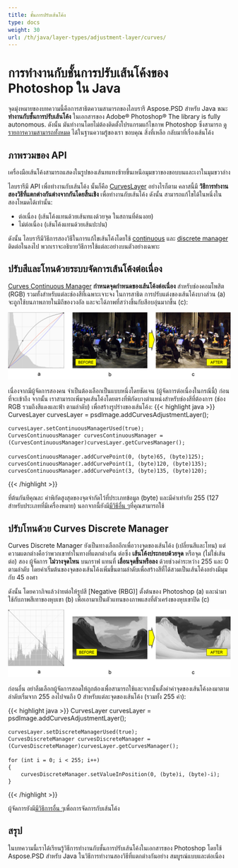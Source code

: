 ```yaml
---
title: ชั้นการปรับเส้นโค้ง
type: docs
weight: 30
url: /th/java/layer-types/adjustment-layer/curves/
---
```


# การทำงานกับชั้นการปรับเส้นโค้งของ Photoshop ใน Java

จุดมุ่งหมายของบทความนี้คือการสาธิตความสามารถของไลบรารี Aspose.PSD สำหรับ Java ขณะ **ทำงานกับชั้นการปรับเส้นโค้ง** ในเอกสารของ Adobe® Photoshop® The library is fully autonomous. ดังนั้น มันทำงานโดยไม่ต้องติดตั้งโปรแกรมแก้ไขภาพ Photoshop ซึ่งสามารถ [ดูรายการความสามารถทั้งหมด](https://docs.aspose.com/psd/java/features/) ได้ในฐานความรู้ของเรา ขอบคุณ สิ่งที่เหลือ กลับมาที่เรื่องเส้นโค้ง

## ภาพรวมของ API

เครื่องมือเส้นโค้งสามารถแสดงในรูปของเส้นทแทงซ้ายขึ้นเหนือมุมขวาของขอบบนและเงาในมุมขวาล่าง

ไลบรารีมี API เพื่อทำงานกับเส้นโค้ง นั้นก็คือ [CurvesLayer](https://reference.aspose.com/psd/java/com.aspose.psd.fileformats.psd.layers.adjustmentlayers/CurvesLayer) อย่างไรก็ตาม คลาสนี้มี **วิธีการทำงานสองวิธีที่แตกต่างกันต่างจากกันโดยสิ้นเชิง** เพื่อทำงานกับเส้นโค้ง ดังนั้น สามารถแก้ไขได้ในหนึ่งในสองโหมดได้เท่านั้น:

- ต่อเนื่อง (เส้นโค้งแทนด้วยเส้นทแงด้วยจุด ในสถานที่ค้นงอย)
- ไม่ต่อเนื่อง (เส้นโค้งแทนด้วยเส้นปะปน)

ดังนั้น ไลบรารีมีวิธีการสองวิธีในการแก้ไขเส้นโค้งโดยใช้ [continuous](https://reference.aspose.com/psd/java/com.aspose.psd.fileformats.psd.layers.layerresources/curvescontinuousmanager) และ [discrete manager](https://reference.aspose.com/psd/java/com.aspose.psd.fileformats.psd.layers.layerresources/CurvesDiscreteManager) ติดต่อในลงไป พวกเราจะอธิบายวิธีการใช้แต่ละอย่างบนตัวอย่างเฉพาะ

## ปรับสีและโทนด้วยระบบจัดการเส้นโค้งต่อเนื่อง

[Curves Continuous Manager](https://reference.aspose.com/psd/java/com.aspose.psd.fileformats.psd.layers.layerresources/CurvesContinuousManager) **กำหนดจุดกำหนดของเส้นโค้งต่อเนื่อง** สำหรับช่องคอมโพสิต (RGB) รวมทั้งสำหรับแต่ละช่องสีที่เฉพาะเจาะจง ในการสาธิต การปรับแต่งของเส้นโค้งบางส่วน (a) จะถูกใช้บนภาพภายในมิถีของวงอัล และจะได้ภาพที่สว่างขึ้นกับสีอบอุ่นมากขึ้น (c):

![Curves Adjustment Layer Figure 1](curves-psd-adjustment-layer-figure-1.png)

เนื่องจากมีผู้จัดการสองคน จำเป็นต้องเลือกเป็นแบบหนึ่งโดยชัดเจน (ผู้จัดการต่อเนื่องในกรณีนี้) ก่อนที่จะเข้าถึง จากนั้น เราสามารถเพิ่มจุดเส้นโค้งโดยตรงที่พิกัดบางตำแหน่งสำหรับช่องสีที่ต้องการ (ช่อง RGB รวมถึงสีแดงและฟ้า ตามลำดับ) เพื่อสร้างรูปร่างของเส้นโค้ง:
{{< highlight java >}}
    CurvesLayer curvesLayer = psdImage.addCurvesAdjustmentLayer();

    curvesLayer.setContinuousManagerUsed(true);
    CurvesContinuousManager curvesContinuousManager = (CurvesContinuousManager)curvesLayer.getCurvesManager();

    curvesContinuousManager.addCurvePoint(0, (byte)65, (byte)125);
    curvesContinuousManager.addCurvePoint(1, (byte)120, (byte)135);
    curvesContinuousManager.addCurvePoint(3, (byte)135, (byte)120);
{{< /highlight >}}

ที่ต้นกันทีคุณละ ค่าพิกัดสูงสุดของจุดจำกัดไว้ที่ประเภทข้อมูล (byte) และมีค่าเท่ากับ 255 (127 สำหรับประเภทที่มีเครื่องหมาย) นอกจากนี้ยังมี[มีวิธีอื่น ๆ](https://reference.aspose.com/psd/java/com.aspose.psd.fileformats.psd.layers.layerresources/CurvesContinuousManager)ที่คุณสามารถใช้

## ปรับโทนด้วย Curves Discrete Manager

Curves Discrete Manager ยังเป็นทางเลือกอีกเพื่อวางจุดของเส้นโค้ง (เปลี่ยนสีและโทน) แต่ความแตกต่างคือว่าพวกเขาทำในทางที่แตกต่างกัน ต่อซึ่ง **เส้นโค้งประกอบด้วยจุด** หรือจุด (ไม่ใช่เส้นต่อ) สอง ผู้จัดการ **ไม่วางจุดไหน** บนกราฟ แทนที่ **เลื่อนจุดขึ้นหรือลง** ด้วยช่วงค่าระหว่าง 255 และ 0 ตามลำดับ โดยค่าเริ่มต้นของจุดของเส้นโค้งเพิ่มขึ้นตามลำดับเพื่อสร้างสีที่ได้สวมเป็นเส้นโค้งอย่างมีมุมกับ 45 องศา

ดังนั้น โดยควาภิจแล้วง่ายต่อให้รูปสี [Negative (RBG)] ตั้งต้นของ Photoshop (a) และนำมาใช้กับภาพสีเทาของหุบเขา (b) เพื่อเอามาเป็นตัวแทนของภาพแสงที่ตัวเคร่งของหุบเขาปิด (c)

![Curves Adjustment Layer Figure 2](curves-psd-adjustment-layer-figure-2.png)

ก่อนอื่น อย่าลืมเลือกผู้จัดการสอดให้ถูกต้องเพื่อสามารถใช้และจากนั้นตั้งค่าค่าจุดของเส้นโค้งลงมาตามลำดับเริ่มจาก 255 ลงไปจนถึง 0 สำหรับแต่ละจุดของเส้นโค้ง (รวมทั้ง 255 ค่า):

{{< highlight java >}}
    CurvesLayer curvesLayer = psdImage.addCurvesAdjustmentLayer();

    curvesLayer.setDiscreteManagerUsed(true);
    CurvesDiscreteManager curvesDiscreteManager = (CurvesDiscreteManager)curvesLayer.getCurvesManager();

    for (int i = 0; i < 255; i++)
    {
        curvesDiscreteManager.setValueInPosition(0, (byte)i, (byte)-i);
    }
{{< /highlight >}}

ผู้จัดการยังมี[มีวิธีการอื่น ๆ](https://reference.aspose.com/psd/java/com.aspose.psd.fileformats.psd.layers.layerresources/curvesdiscretemanager)เพื่อการจัดการกับเส้นโค้ง

## สรุป

ในบทความนี้เราได้เรียนรู้วิธีการทำงานกับชั้นการปรับเส้นโค้งในเอกสารของ Photoshop โดยใช้ Aspose.PSD สำหรับ Java ในวิธีการทำงานสองวิธีที่แตกต่างกันอย่าง สมบูรณ์แบบและต่อเนื่อง
